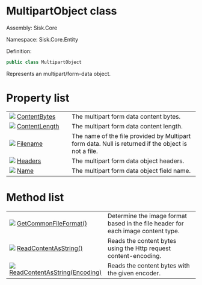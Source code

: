 <!--

Copyrights 2023 Sisk Framework - CypherPotato
Published under MIT license

!!! DO NOT EDIT THIS FILE !!!
This file was generated by a tool in the Sisk package. To edit the information in this documentation,
edit the XML documentation present in the Sisk source code.

-->

# MultipartObject class
Assembly: Sisk.Core

Namespace: Sisk.Core.Entity

Definition:

```cs
public class MultipartObject
```

Represents an multipart/form-data object.


# Property list

<table>
    <tbody>
<tr>
    <td style="width: 33%">
        <img class="icon" src="/assets/img/icons/property.svg">
        <a href="/spec/Sisk.Core.Entity.MultipartObject.ContentBytes.md">
            ContentBytes
        </a>
    </td>
    <td>
        The multipart form data content bytes.
    </td>
</tr>
<tr>
    <td style="width: 33%">
        <img class="icon" src="/assets/img/icons/property.svg">
        <a href="/spec/Sisk.Core.Entity.MultipartObject.ContentLength.md">
            ContentLength
        </a>
    </td>
    <td>
        The multipart form data content length.
    </td>
</tr>
<tr>
    <td style="width: 33%">
        <img class="icon" src="/assets/img/icons/property.svg">
        <a href="/spec/Sisk.Core.Entity.MultipartObject.Filename.md">
            Filename
        </a>
    </td>
    <td>
        The name of the file provided by Multipart form data. Null is returned if the object is not a file.
    </td>
</tr>
<tr>
    <td style="width: 33%">
        <img class="icon" src="/assets/img/icons/property.svg">
        <a href="/spec/Sisk.Core.Entity.MultipartObject.Headers.md">
            Headers
        </a>
    </td>
    <td>
        The multipart form data object headers.
    </td>
</tr>
<tr>
    <td style="width: 33%">
        <img class="icon" src="/assets/img/icons/property.svg">
        <a href="/spec/Sisk.Core.Entity.MultipartObject.Name.md">
            Name
        </a>
    </td>
    <td>
        The multipart form data object field name.
    </td>
</tr>
    </tbody>
</table>

# Method list

<table>
    <tbody>
<tr>
    <td style="width: 33%">
        <img class="icon" src="/assets/img/icons/method.svg">
        <a href="/spec/Sisk.Core.Entity.MultipartObject.GetCommonFileFormat().md">
            GetCommonFileFormat()
        </a>
    </td>
    <td>
        Determine the image format based in the file header for each image content type.
    </td>
</tr>
<tr>
    <td style="width: 33%">
        <img class="icon" src="/assets/img/icons/method.svg">
        <a href="/spec/Sisk.Core.Entity.MultipartObject.ReadContentAsString().md">
            ReadContentAsString()
        </a>
    </td>
    <td>
        Reads the content bytes using the Http request content-encoding.
    </td>
</tr>
<tr>
    <td style="width: 33%">
        <img class="icon" src="/assets/img/icons/method.svg">
        <a href="/spec/Sisk.Core.Entity.MultipartObject.ReadContentAsString(Encoding).md">
            ReadContentAsString(Encoding)
        </a>
    </td>
    <td>
        Reads the content bytes with the given encoder.
    </td>
</tr>
    </tbody>
</table>
